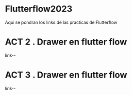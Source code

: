 # Flutterflow2023
Aqui se pondran los links de las practicas de Flutterflow

# ACT 2 . Drawer en flutter flow
link--

# ACT 3 . Drawer en flutter flow
link--
